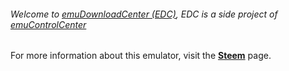 ###### Welcome to [emuDownloadCenter (EDC)](https://github.com/PhoenixInteractiveNL/emuDownloadCenter/wiki/), EDC is a side project of [emuControlCenter](https://github.com/PhoenixInteractiveNL/emuControlCenter/wiki/)

For more information about this emulator, visit the [**Steem**](https://github.com/PhoenixInteractiveNL/emuDownloadCenter/wiki/Emulator-steem#menu) page.
